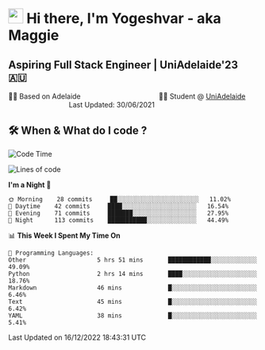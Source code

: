 <h1><img src="https://emojis.slackmojis.com/emojis/images/1531849430/4246/blob-sunglasses.gif?1531849430" width="30"/> Hi there, I'm Yogeshvar - aka Maggie</h1>

## Aspiring Full Stack Engineer | UniAdelaide'23 🇦🇺  
🏂🏻  Based on Adelaide &nbsp;&nbsp;&nbsp;&nbsp;&nbsp;&nbsp;&nbsp;&nbsp;&nbsp;&nbsp;&nbsp;&nbsp;&nbsp;&nbsp;&nbsp;&nbsp;&nbsp;&nbsp;&nbsp;&nbsp;&nbsp;&nbsp;&nbsp;&nbsp;&nbsp;&nbsp;&nbsp;&nbsp;&nbsp;&nbsp;&nbsp;&nbsp;&nbsp;&nbsp;&nbsp;&nbsp;&nbsp;&nbsp;&nbsp;👨‍💻 Student @ [UniAdelaide](https://www.adelaide.edu.au)   &nbsp;&nbsp;&nbsp;&nbsp;&nbsp;&nbsp;&nbsp;&nbsp;&nbsp;&nbsp;&nbsp;&nbsp;&nbsp;&nbsp;&nbsp;&nbsp;&nbsp;&nbsp;&nbsp;&nbsp;&nbsp;&nbsp;&nbsp;&nbsp;&nbsp;&nbsp;&nbsp;&nbsp;&nbsp;&nbsp;&nbsp;Last Updated: 30/06/2021

## 🛠 When & What do I code ?  

<!--START_SECTION:waka-->
![Code Time](http://img.shields.io/badge/Code%20Time-1%2C873%20hrs%207%20mins-blue)

![Lines of code](https://img.shields.io/badge/From%20Hello%20World%20I%27ve%20Written-2%20Million%20lines%20of%20code-blue)

**I'm a Night 🦉** 

```text
🌞 Morning    28 commits     ██░░░░░░░░░░░░░░░░░░░░░░░   11.02% 
🌆 Daytime    42 commits     ████░░░░░░░░░░░░░░░░░░░░░   16.54% 
🌃 Evening    71 commits     ███████░░░░░░░░░░░░░░░░░░   27.95% 
🌙 Night      113 commits    ███████████░░░░░░░░░░░░░░   44.49%

```


📊 **This Week I Spent My Time On** 

```text
💬 Programming Languages: 
Other                    5 hrs 51 mins       ████████████░░░░░░░░░░░░░   49.09% 
Python                   2 hrs 14 mins       ████░░░░░░░░░░░░░░░░░░░░░   18.76% 
Markdown                 46 mins             █░░░░░░░░░░░░░░░░░░░░░░░░   6.46% 
Text                     45 mins             █░░░░░░░░░░░░░░░░░░░░░░░░   6.42% 
YAML                     38 mins             █░░░░░░░░░░░░░░░░░░░░░░░░   5.41%

```


 Last Updated on 16/12/2022 18:43:31 UTC
<!--END_SECTION:waka-->
